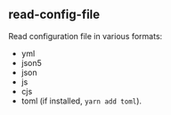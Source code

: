 ## read-config-file

Read configuration file in various formats:

* yml
* json5
* json
* js
* cjs
* toml (if installed, `yarn add toml`).
